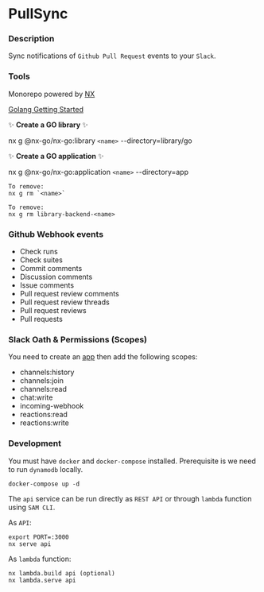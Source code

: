 # PullSync

### Description
Sync notifications of `Github Pull Request` events to your `Slack`.

### Tools
Monorepo powered by [NX](https://nx.dev/)

[Golang Getting Started](https://github.com/nx-go/nx-go)


✨ **Create a GO library** ✨

nx g @nx-go/nx-go:library `<name>` --directory=library/go



✨ **Create a GO application** ✨

nx g @nx-go/nx-go:application `<name>` --directory=app

```
To remove:
nx g rm `<name>`
```

```
To remove:
nx g rm library-backend-<name>
```

### Github Webhook events

* Check runs
* Check suites
* Commit comments
* Discussion comments
* Issue comments
* Pull request review comments
* Pull request review threads
* Pull request reviews
* Pull requests

### Slack Oath & Permissions (Scopes)

You need to create an [app](https://api.slack.com/apps) then add the following scopes:

* channels:history
* channels:join
* channels:read
* chat:write
* incoming-webhook
* reactions:read
* reactions:write


### Development

You must have `docker` and `docker-compose` installed.
Prerequisite is we need to run `dynamodb` locally.

```
docker-compose up -d
```

The `api` service can be run directly as `REST API` or through `lambda` function using `SAM CLI`.

As `API`:

```
export PORT=:3000
nx serve api
```

As `lambda` function:

```
nx lambda.build api (optional)
nx lambda.serve api
```
